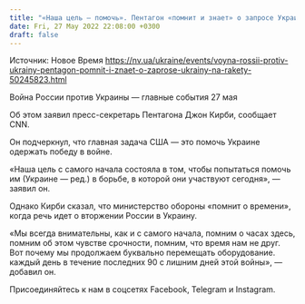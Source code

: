 ```yaml
---
title: "«Наша цель — помочь». Пентагон «помнит и знает» о запросе Украины на ракеты большой дальности — Кирби"
date: Fri, 27 May 2022 22:08:00 +0300
draft: false
---
```

Источник: Новое Время https://nv.ua/ukraine/events/voyna-rossii-protiv-ukrainy-pentagon-pomnit-i-znaet-o-zaprose-ukrainy-na-rakety-50245823.html


Война России против Украины — главные события 27 мая

 Об этом заявил пресс-секретарь Пентагона Джон Кирби, сообщает CNN.

Он подчеркнул, что главная задача США — это помочь Украине одержать победу в войне.

«Наша цель с самого начала состояла в том, чтобы попытаться помочь им (Украине — ред.) в борьбе, в которой они участвуют сегодня», — заявил он.

Однако Кирби сказал, что министерство обороны «помнит о времени», когда речь идет о вторжении России в Украину.

«Мы всегда внимательны, как и с самого начала, помним о часах здесь, помним об этом чувстве срочности, помним, что время нам не друг. Вот почему мы продолжаем буквально перемещать оборудование. каждый день в течение последних 90 с лишним дней этой войны», — добавил он.

Присоединяйтесь к нам в соцсетях Facebook, Telegram и Instagram.
